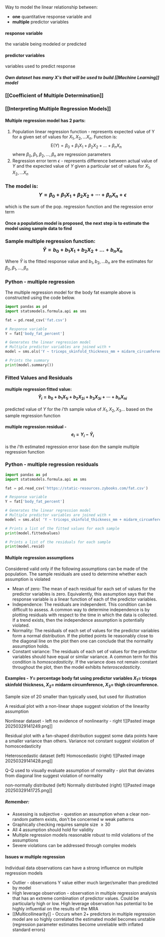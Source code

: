 Way to model the linear relationship between:
- **one** quantitative response variable and 
- **multiple** predictor variables

#### response variable
the variable being modeled or predicted
#### predictor variables
variables used to predict response


##### Own dataset has many X's that will be used to build [[Machine Learning]] model

### [[Coefficient of Multiple Determination]]
### [[Interpreting Multiple Regression Models]]


#### Multiple regression model has 2 parts:
1. Population linear regression function - represents expected value of Y for a given set of values for $X_1, X_2, ...X_n$. Function is: $$\mathrm{E}(Y) = \beta_0 + \beta_1 X_1 + \beta_2 X_2 + \ldots + \beta_n X_n$$ where $\beta_0, \beta_1, \beta_2, \ldots, \beta_n$ are regression parameters
2. Regression error term $\epsilon$ - represents difference between actual value of $Y$ and the expected value of $Y$ given a particular set of values for $X_1, X_2, ... X_n$ 
### The model is: $$Y = \beta_0 + \beta_1 X_1 + \beta_2 X_2 + \cdots + \beta_n X_n +  \epsilon$$
which is the sum of the pop. regression function and the regression error term

#### Once a population model is proposed, the next step is to estimate the model using sample data to find 

### Sample multiple regression function: $$\hat{Y} = b_0 + b_1 X_1 + b_2 X_2 + \ldots + b_n X_n$$
Where $\hat{Y}$ is the fitted response value and $b_1,b_2,...b_n$ are the estimates for $\beta_0, \beta_1, \ldots, \beta_n$


### Python - multiple regression
The multiple regression model for the body fat example above is constructed using the code below.
```python
import pandas as pd
import statsmodels.formula.api as sms

fat = pd.read_csv('fat.csv')

# Response variable
Y = fat['body_fat_percent']

# Generates the linear regression model
# Multiple predictor variables are joined with +
model = sms.ols('Y ~ triceps_skinfold_thickness_mm + midarm_circumference_cm + thigh_circumference_cm', data = fat).fit()

# Prints the summary
print(model.summary())
```


### Fitted Values and Residuals
#### multiple regression fitted value: $$\hat{Y}_i = b_0 + b_1 X_{1i} + b_2 X_{2i} + b_3 X_{3i} + \cdots + b_n X_{ni}$$
predicted value of $Y$ for the $i$'th sample value of $X_1,X_2,X_3...$ based on the sample regression function
#### multiple regression residual - $$e_i=Y_i-\hat{Y}_i$$
is the $i$'th estimated regression error base don the sample multiple regression function

### Python - multiple regression residuals
```python
import pandas as pd
import statsmodels.formula.api as sms

fat = pd.read_csv('https://static-resources.zybooks.com/fat.csv')

# Response variable
Y = fat['body_fat_percent']

# Generates the linear regression model
# Multiple predictor variables are joined with +
model = sms.ols( 'Y ~ triceps_skinfold_thickness_mm + midarm_circumference_cm + thigh_circumference_cm', data = fat ).fit()

# Prints a list of the fitted values for each sample
print(model.fittedvalues)

# Prints a list of the residuals for each sample
print(model.resid)
```

#### Multiple regression assumptions
Considered valid only if the following assumptions can be made of the population. The sample residuals are used to determine whether each assumption is violated
- Mean of zero: The mean of each residual for each set of values for the predictor variables is zero. Equivalently, this assumption says that the response variable is a linear function of each of the predictor variables.
- Independence: The residuals are independent. This condition can be difficult to assess. A common way to determine independence is by plotting residuals with respect to the time in which the data is collected. If a trend exists, then the independence assumption is potentially violated.
- Normality: The residuals of each set of values for the predictor variables form a normal distribution. If the plotted points lie reasonably close to the diagonal line on the plot then one can conclude that the normality assumption holds.
- Constant variance: The residuals of each set of values for the predictor variables should have equal or similar variance. A common term for this condition is _homoscedasticity_. If the variance does not remain constant throughout the plot, then the model exhibits _heteroscedasticity_.

#### Examples - $Y =$ percentage body fat using predictor variables $X_1=$ triceps skinfold thickness, $X_2=$ midarm circumference, $X_3=$ thigh circumference. 
Sample size of 20 smaller than typically used, but used for illustration

A residual plot with a non-linear shape suggest violation of the linearity assumption

Nonlinear dataset - left                                         no evidence of nonlinearity - right
![[Pasted image 20250329141249.png]]

Residual plot with a fan-shaped distribution suggest some data points have a smaller variance than others. Variance not constant suggest violation of homoscedasticity

Heteroscedastic dataset (left)                                      Homoscedastic (right)
![[Pasted image 20250329141428.png]]

Q-Q used to visually evaluate assumption of normality - plot that deviates from diagonal line suggest violation of normality

non-normally distributed (left)                                      Normally distributed (right)
![[Pasted image 20250329141725.png]]

##### Remember:
- Assessing is subjective - question an assumption when a clear non-random pattern exists, don't be concerned w weak patterns
- Graphically checking requires sample size $\geq 30$
- All 4 assumption should hold for validity
- Multiple regression models reasonable robust to mild violations of the assumptions
- Severe violations can be addressed through complex models

#### Issues w multiple regression
Individual data observations can have a strong influence on multiple regression models
- Outlier - observations Y value either much larger/smaller than predicted by model
- High leverage observation - observation in multiple regression analysis that has an extreme combination of predictor values. Could be particularly high or low. High leverage observation has potential to be highly influential on the results of the MRA
- [[Multicollinearity]] - Occurs when 2+ predictors in multiple regression model are so highly correlated the estimated model becomes unstable (regression parameter estimates become unreliable with inflated standard errors)

